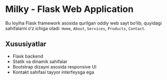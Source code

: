 # Milky - Flask Web Application

Bu loyiha Flask framework asosida qurilgan oddiy web sayt bo‘lib, quyidagi sahifalarni o‘z ichiga oladi: `Home`, `About`, `Services`, `Products`, `Contact`.

## Xususiyatlar

- Flask backend
- Statik va dinamik sahifalar
- Bootstrap dizayni asosida responsive UI
- Kontakt sahifasi tayyor interfeysga ega

